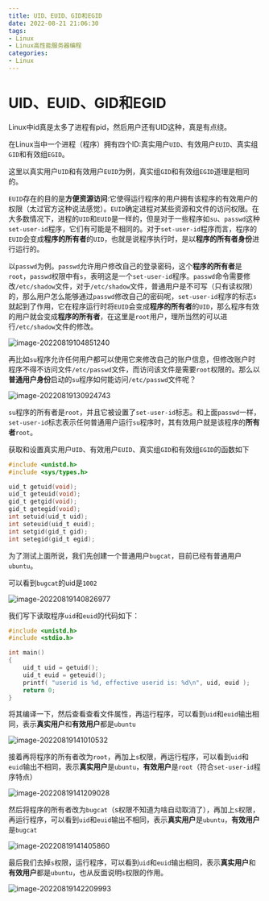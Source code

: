 ```yaml
---
title: UID、EUID、GID和EGID
date: 2022-08-21 21:06:30
tags:
- Linux
- Linux高性能服务器编程
categories:
- Linux
---
```


# UID、EUID、GID和EGID

Linux中id真是太多了进程有pid，然后用户还有UID这种，真是有点绕。

在Linux当中一个进程（程序）拥有四个ID:真实用户`UID`、有效用户`EUID`、真实组`GID`和有效组`EGID`。

这里以真实用户`UID`和有效用户`EUID`为例，真实组`GID`和有效组`EGID`道理是相同的。

`EUID`存在的目的是**方便资源访问**:它使得运行程序的用户拥有该程序的有效用户的权限（太过官方这种说法感觉）。`EUID`确定进程对某些资源和文件的访问权限。在大多数情况下，进程的`UID`和`EUID`是一样的，但是对于一些程序如`su`、`passwd`这种`set-user-id`程序，它们有可能是不相同的。对于`set-user-id`程序而言，程序的`EUID`会变成**程序的所有者**的`UID`，也就是说程序执行时，是以**程序的所有者身份**进行运行的。

<!--more-->

以`passwd`为例。`passwd`允许用户修改自己的登录密码，这个**程序的所有者**是`root`，`passwd`权限中有`s`，表明这是一个`set-user-id`程序。`passwd`命令需要修改`/etc/shadow`文件，对于`/etc/shadow`文件，普通用户是不可写（只有读权限）的，那么用户怎么能够通过`passwd`修改自己的密码呢，`set-user-id`程序的标志`s`就起到了作用，它在程序运行时将`EUID`会变成**程序的所有者**的`UID`，那么程序有效的用户就会变成**程序的所有者**，在这里是`root`用户，理所当然的可以进行`/etc/shadow`文件的修改。

![image-20220819104851240](https://cdn.jsdelivr.net/gh/zhou-ning/blog-image-bed@main/Linux/image-20220819104851240.png)



再比如`su`程序允许任何用户都可以使用它来修改自己的账户信息，但修改账户时程序不得不访问文件`/etc/passwd`文件，而访问该文件是需要`root`权限的。那么以**普通用户身份**启动的`su`程序如何能访问`/etc/passwd`文件呢？

![image-20220819130924743](https://cdn.jsdelivr.net/gh/zhou-ning/blog-image-bed@main/Linux/image-20220819130924743.png)

`su`程序的所有者是`root`，并且它被设置了`set-user-id`标志。和上面`passwd`一样，`set-user-id`标志表示任何普通用户运行`su`程序时，其有效用户就是该程序的**所有者**`root`。

获取和设置真实用户`UID`、有效用户`EUID`、真实组`GID`和有效组`EGID`的函数如下

```c
#include <unistd.h>
#include <sys/types.h>

uid_t getuid(void);
uid_t geteuid(void);
gid_t getgid(void);
gid_t getegid(void);
int setuid(uid_t uid);
int seteuid(uid_t euid);
int setgid(gid_t gid);
int setegid(gid_t egid);
```

为了测试上面所说，我们先创建一个普通用户`bugcat`，目前已经有普通用户`ubuntu`。

可以看到`bugcat`的uid是`1002`

![image-20220819140826977](https://cdn.jsdelivr.net/gh/zhou-ning/blog-image-bed@main/Linux/image-20220819140826977.png)

我们写下读取程序`uid`和`euid`的代码如下：

```c
#include <unistd.h>
#include <stdio.h>

int main()
{
    uid_t uid = getuid();
    uid_t euid = geteuid();
    printf( "userid is %d, effective userid is: %d\n", uid, euid );
    return 0;
}
```

将其编译一下，然后查看查看文件属性，再运行程序，可以看到`uid`和`euid`输出相同，表示**真实用户**和**有效用户**都是`ubuntu`

![image-20220819141010532](https://cdn.jsdelivr.net/gh/zhou-ning/blog-image-bed@main/Linux/image-20220819141010532.png)

接着再将程序的所有者改为`root`，再加上`s`权限，再运行程序，可以看到`uid`和`euid`输出不相同，表示**真实用户**是`ubuntu`，**有效用户**是`root`（符合`set-user-id`程序特点）

![image-20220819141209028](https://cdn.jsdelivr.net/gh/zhou-ning/blog-image-bed@main/Linux/image-20220819141209028.png)

然后将程序的所有者改为`bugcat`（s权限不知道为啥自动取消了），再加上`s`权限，再运行程序，可以看到`uid`和`euid`输出不相同，表示**真实用户**是`ubuntu`，**有效用户**是`bugcat`

![image-20220819141405860](https://cdn.jsdelivr.net/gh/zhou-ning/blog-image-bed@main/Linux/image-20220819141405860.png)

最后我们去掉`s`权限，运行程序，可以看到`uid`和`euid`输出相同，表示**真实用户**和**有效用户**都是`ubuntu`，也从反面说明`s`权限的作用。

![image-20220819142209993](https://cdn.jsdelivr.net/gh/zhou-ning/blog-image-bed@main/Linux/image-20220819142209993.png)

